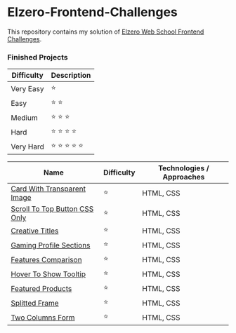 # Elzero-Frontend-Challenges
This repository contains my solution of [Elzero Web School Frontend Challenges](https://elzero.org/category/challenges/front-end-challenges/).

### Finished Projects
| Difficulty  | Description     |
| ----------- | -----------     |
| Very Easy   | ⭐              |
| Easy        | ⭐	⭐           |
| Medium      | ⭐	⭐	⭐       |
| Hard        | ⭐	⭐	⭐	⭐    |
| Very Hard   | ⭐	⭐	⭐	⭐	⭐| 
    
| Name                                   | Difficulty               |  Technologies / Approaches         |
| -----------                            | -----------              | -----------                        |
| [Card With Transparent Image](https://mouatezbenariba.github.io/Elzero-Frontend-Challenges/card-with-transparent-image/)|⭐                  | HTML, CSS     |
| [Scroll To Top Button CSS Only](https://mouatezbenariba.github.io/Elzero-Frontend-Challenges/scroll-to-top-button/)     |⭐                  | HTML, CSS     |
| [Creative Titles](https://mouatezbenariba.github.io/Elzero-Frontend-Challenges/creative-titles/)                        |⭐                  | HTML, CSS     |
| [Gaming Profile Sections](https://mouatezbenariba.github.io/Elzero-Frontend-Challenges/gaming-profile-sections/)        |⭐                  | HTML, CSS     |
| [Features Comparison](https://mouatezbenariba.github.io/Elzero-Frontend-Challenges/features-comparison/)                |⭐                  | HTML, CSS     |
| [Hover To Show Tooltip](https://mouatezbenariba.github.io/Elzero-Frontend-Challenges/hover-to-show-tooltip/)            |⭐                  | HTML, CSS     |
| [Featured Products](https://mouatezbenariba.github.io/Elzero-Frontend-Challenges/featured-products/)                    |⭐                  | HTML, CSS     |
| [Splitted Frame](https://mouatezbenariba.github.io/Elzero-Frontend-Challenges/splitted-frame/)                       |⭐                  | HTML, CSS     |
| [Two Columns Form](https://mouatezbenariba.github.io/Elzero-Frontend-Challenges/two-columns-form/)                     |⭐                  | HTML, CSS     |



